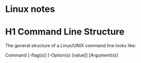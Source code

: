# Linux notes

# H1 Command Line Structure

The general structure of a Linux/UNIX command line looks like:

Command [-flag(s)] [-Option(s) [value]] [Argument(s)]